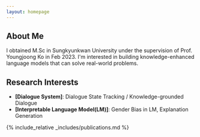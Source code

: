 ```yaml
---
layout: homepage
---
```


## About Me

I obtained M.Sc in Sungkyunkwan University under the supervision of Prof. Youngjoong Ko in Feb 2023. I'm interested in building knowledge-enhanced language models that can solve real-world problems.

## Research Interests

- **[Dialogue System]**: Dialogue State Tracking / Knowledge-grounded Dialogue
- **[Interpretable Language Model(LM)]**: Gender Bias in LM, Explanation Generation


{% include_relative _includes/publications.md %}


